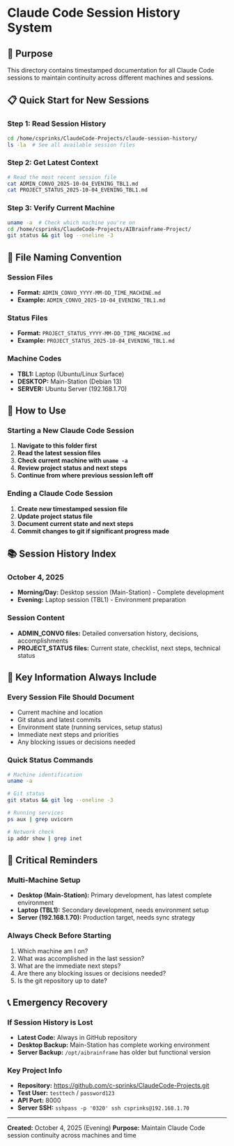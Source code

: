 # Claude Code Session History System

## 📁 Purpose
This directory contains timestamped documentation for all Claude Code sessions to maintain continuity across different machines and sessions.

## 📋 Quick Start for New Sessions

### **Step 1: Read Session History**
```bash
cd /home/csprinks/ClaudeCode-Projects/claude-session-history/
ls -la  # See all available session files
```

### **Step 2: Get Latest Context**
```bash
# Read the most recent session file
cat ADMIN_CONVO_2025-10-04_EVENING_TBL1.md
cat PROJECT_STATUS_2025-10-04_EVENING_TBL1.md
```

### **Step 3: Verify Current Machine**
```bash
uname -a  # Check which machine you're on
cd /home/csprinks/ClaudeCode-Projects/AIBrainframe-Project/
git status && git log --oneline -3
```

## 📝 File Naming Convention

### **Session Files**
- **Format:** `ADMIN_CONVO_YYYY-MM-DD_TIME_MACHINE.md`
- **Example:** `ADMIN_CONVO_2025-10-04_EVENING_TBL1.md`

### **Status Files**
- **Format:** `PROJECT_STATUS_YYYY-MM-DD_TIME_MACHINE.md`
- **Example:** `PROJECT_STATUS_2025-10-04_EVENING_TBL1.md`

### **Machine Codes**
- **TBL1:** Laptop (Ubuntu/Linux Surface)
- **DESKTOP:** Main-Station (Debian 13)
- **SERVER:** Ubuntu Server (192.168.1.70)

## 🎯 How to Use

### **Starting a New Claude Code Session**
1. **Navigate to this folder first**
2. **Read the latest session files**
3. **Check current machine with `uname -a`**
4. **Review project status and next steps**
5. **Continue from where previous session left off**

### **Ending a Claude Code Session**
1. **Create new timestamped session file**
2. **Update project status file**
3. **Document current state and next steps**
4. **Commit changes to git if significant progress made**

## 📚 Session History Index

### **October 4, 2025**
- **Morning/Day:** Desktop session (Main-Station) - Complete development
- **Evening:** Laptop session (TBL1) - Environment preparation

### **Session Content**
- **ADMIN_CONVO files:** Detailed conversation history, decisions, accomplishments
- **PROJECT_STATUS files:** Current state, checklist, next steps, technical status

## 🔧 Key Information Always Include

### **Every Session File Should Document**
- Current machine and location
- Git status and latest commits
- Environment state (running services, setup status)
- Immediate next steps and priorities
- Any blocking issues or decisions needed

### **Quick Status Commands**
```bash
# Machine identification
uname -a

# Git status
git status && git log --oneline -3

# Running services
ps aux | grep uvicorn

# Network check
ip addr show | grep inet
```

## 🚨 Critical Reminders

### **Multi-Machine Setup**
- **Desktop (Main-Station):** Primary development, has latest complete environment
- **Laptop (TBL1):** Secondary development, needs environment setup
- **Server (192.168.1.70):** Production target, needs sync strategy

### **Always Check Before Starting**
1. Which machine am I on?
2. What was accomplished in the last session?
3. What are the immediate next steps?
4. Are there any blocking issues or decisions needed?
5. Is the git repository up to date?

## 📞 Emergency Recovery

### **If Session History is Lost**
- **Latest Code:** Always in GitHub repository
- **Desktop Backup:** Main-Station has complete working environment
- **Server Backup:** `/opt/aibrainframe` has older but functional version

### **Key Project Info**
- **Repository:** https://github.com/c-sprinks/ClaudeCode-Projects.git
- **Test User:** `testtech` / `password123`
- **API Port:** 8000
- **Server SSH:** `sshpass -p '0320' ssh csprinks@192.168.1.70`

---

**Created:** October 4, 2025 (Evening)
**Purpose:** Maintain Claude Code session continuity across machines and time